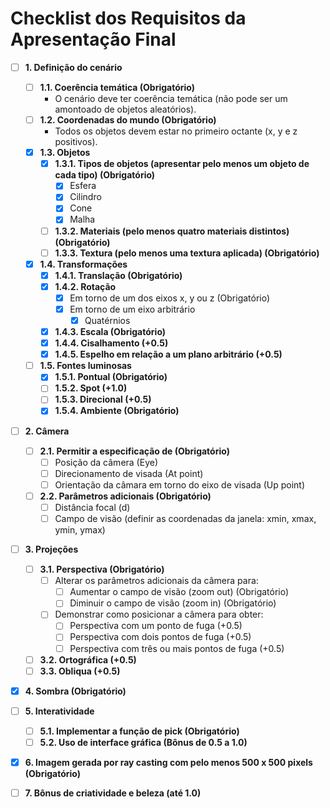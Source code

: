 # Checklist dos Requisitos da Apresentação Final

- [ ] **1. Definição do cenário**
    - [ ] **1.1. Coerência temática (Obrigatório)**
        - O cenário deve ter coerência temática (não pode ser um amontoado de objetos aleatórios).
    - [ ] **1.2. Coordenadas do mundo (Obrigatório)**
        - Todos os objetos devem estar no primeiro octante (x, y e z positivos).
    - [x] **1.3. Objetos**
        - [x] **1.3.1. Tipos de objetos (apresentar pelo menos um objeto de cada tipo) (Obrigatório)**
            - [x] Esfera
            - [x] Cilindro
            - [x] Cone
            - [x] Malha
        - [ ] **1.3.2. Materiais (pelo menos quatro materiais distintos) (Obrigatório)**
        - [ ] **1.3.3. Textura (pelo menos uma textura aplicada) (Obrigatório)**
    - [x] **1.4. Transformações**
        - [x] **1.4.1. Translação (Obrigatório)**
        - [x] **1.4.2. Rotação**
            - [x] Em torno de um dos eixos x, y ou z (Obrigatório)
            - [x] Em torno de um eixo arbitrário
                - [x] Quatérnios
        - [x] **1.4.3. Escala (Obrigatório)**
        - [x] **1.4.4. Cisalhamento (+0.5)**
        - [x] **1.4.5. Espelho em relação a um plano arbitrário (+0.5)**
    - [ ] **1.5. Fontes luminosas**
        - [x] **1.5.1. Pontual (Obrigatório)**
        - [ ] **1.5.2. Spot (+1.0)**
        - [ ] **1.5.3. Direcional (+0.5)**
        - [x] **1.5.4. Ambiente (Obrigatório)**

- [ ] **2. Câmera**
    - [ ] **2.1. Permitir a especificação de (Obrigatório)**
        - [ ] Posição da câmera (Eye)
        - [ ] Direcionamento de visada (At point)
        - [ ] Orientação da câmara em torno do eixo de visada (Up point)
    - [ ] **2.2. Parâmetros adicionais (Obrigatório)**
        - [ ] Distância focal (d)
        - [ ] Campo de visão (definir as coordenadas da janela: xmin, xmax, ymin, ymax)

- [ ] **3. Projeções**
    - [ ] **3.1. Perspectiva (Obrigatório)**
        - [ ] Alterar os parâmetros adicionais da câmera para:
            - [ ] Aumentar o campo de visão (zoom out) (Obrigatório)
            - [ ] Diminuir o campo de visão (zoom in) (Obrigatório)
        - [ ] Demonstrar como posicionar a câmera para obter:
            - [ ] Perspectiva com um ponto de fuga (+0.5)
            - [ ] Perspectiva com dois pontos de fuga (+0.5)
            - [ ] Perspectiva com três ou mais pontos de fuga (+0.5)
    - [ ] **3.2. Ortográfica (+0.5)**
    - [ ] **3.3. Obliqua (+0.5)**

- [x] **4. Sombra (Obrigatório)**

- [ ] **5. Interatividade**
    - [ ] **5.1. Implementar a função de pick (Obrigatório)**
    - [ ] **5.2. Uso de interface gráfica (Bônus de 0.5 a 1.0)**

- [x] **6. Imagem gerada por ray casting com pelo menos 500 x 500 pixels (Obrigatório)**

- [ ] **7. Bônus de criatividade e beleza (até 1.0)**
